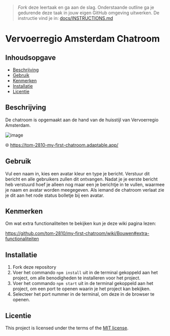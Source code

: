 > _Fork_ deze leertaak en ga aan de slag. Onderstaande outline ga je gedurende deze taak in jouw eigen GitHub omgeving uitwerken. De instructie vind je in: [docs/INSTRUCTIONS.md](docs/INSTRUCTIONS.md)

# Vervoerregio Amsterdam Chatroom

<!-- Geef je project een titel en schrijf in één zin wat het is -->

## Inhoudsopgave

- [Beschrijving](#beschrijving)
- [Gebruik](#gebruik)
- [Kenmerken](#kenmerken)
- [Installatie](#installatie)
- [Licentie](#licentie)

## Beschrijving

De chatroom is opgemaakt aan de hand van de huisstijl van Vervoerregio Amsterdam.

![image](https://github.com/tom-2810/my-first-chatroom/assets/112861614/64b15f26-7ec6-4bd5-bb2f-62f135979729)

🌐 https://tom-2810-my-first-chatroom.adaptable.app/

## Gebruik

Vul een naam in, kies een avatar kleur en type je bericht. Verstuur dit bericht en alle gebruikers zullen dit ontvangen.
Nadat je je eerste bericht heb verstuurd hoef je alleen nog maar een je berichtje in te vullen, waarmee je naam en avatar worden meegegeven.
Als iemand de chatroom verlaat zie je dit aan het rode status bolletje bij een avatar.

## Kenmerken

Om wat extra functionaliteiten te bekijken kun je deze wiki pagina lezen:

https://github.com/tom-2810/my-first-chatroom/wiki/Bouwen#extra-functionaliteiten

## Installatie

1. Fork deze repository
2. Voer het commando `npm install` uit in de terminal gekoppeld aan het project, om alle benodigheden te installeren voor het project.
3. Voer het commando `npm start` uit in de terminal gekoppeld aan het project, om een port te openen waarin je het project kan bekijken.
4. Selecteer het port nummer in de terminal, om deze in de browser te openen.


## Licentie

This project is licensed under the terms of the [MIT license](./LICENSE).
